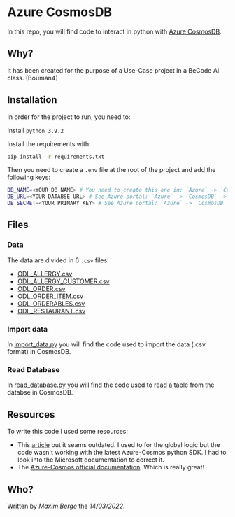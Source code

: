 # Azure CosmosDB

In this repo, you will find code to interact in python with [Azure CosmosDB](https://azure.microsoft.com/fr-fr/free/cosmos-db).

## Why?
It has been created for the purpose of a Use-Case project in a BeCode AI class. (Bouman4)

## Installation
In order for the project to run, you need to:

Install `python 3.9.2`

Install the requirements with:

```bash
pip install -r requirements.txt
```

Then you need to create a `.env` file at the root of the project and add the following keys:

```.bash
DB_NAME=<YOUR DB NAME> # You need to create this one in: `Azure` -> `CosmosDB` -> <your Cosmos Instance> -> `Create`
DB_URL=<YOUR DATABSE URL> # See Azure portal: `Azure` -> `CosmosDB` -> <your Cosmos Instance> -> `Keys` -> `URI`
DB_SECRET=<YOUR PRIMARY KEY> # See Azure portal: `Azure` -> `CosmosDB` -> <your Cosmos Instance> -> `Keys`-> `PRIMARY KEY`
```

## Files

### Data
The data are divided in 6 `.csv` files:
- [ODL_ALLERGY.csv](./data/ODL_ALLERGY.csv)
- [ODL_ALLERGY_CUSTOMER.csv](./data/ODL_ALLERGY_CUSTOMER.csv)
- [ODL_ORDER.csv](./data/ODL_ORDER.csv)
- [ODL_ORDER_ITEM.csv](./data/ODL_ORDER_ITEM.csv)
- [ODL_ORDERABLES.csv](./data/ODL_ORDERABLES.csv)
- [ODL_RESTAURANT.csv](./data/ODL_RESTAURANT.csv)

### Import data
In [import_data.py](./import_data.py) you will find the code used to import the data (.csv format) in CosmosDB.

### Read Database
In [read_database.py](./read_database.py) you will find the code used to read a table from the databse in CosmosDB.

## Resources
To write this code I used some resources:
- This [article](https://towardsdatascience.com/python-azure-cosmos-db-f212c9a8a0e6) but it seams outdated. I used to for the global logic but the code wasn't working with the latest Azure-Cosmos python SDK. I had to look into the Microsoft documentation to correct it.
- The [Azure-Cosmos official documentation](https://docs.microsoft.com/en-us/python/api/overview/azure/cosmosdb?view=azure-python). Which is really great!

## Who?
Written by *Maxim Berge* the *14/03/2022*.